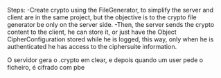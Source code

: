 Steps:
-Create crypto using the FileGenerator, to simplify the server and client are in the same project, but the objective is to the crypto file generator be only on the server side.
-Then, the server sends the crypto content to the client, he can store it, or just have the Object CipherConfiguration stored while he is logged, this way, only when he is authenticated he has access to the ciphersuite information.

O servidor gera o .crypto em clear, e depois quando um user pede o ficheiro, é cifrado com pbe